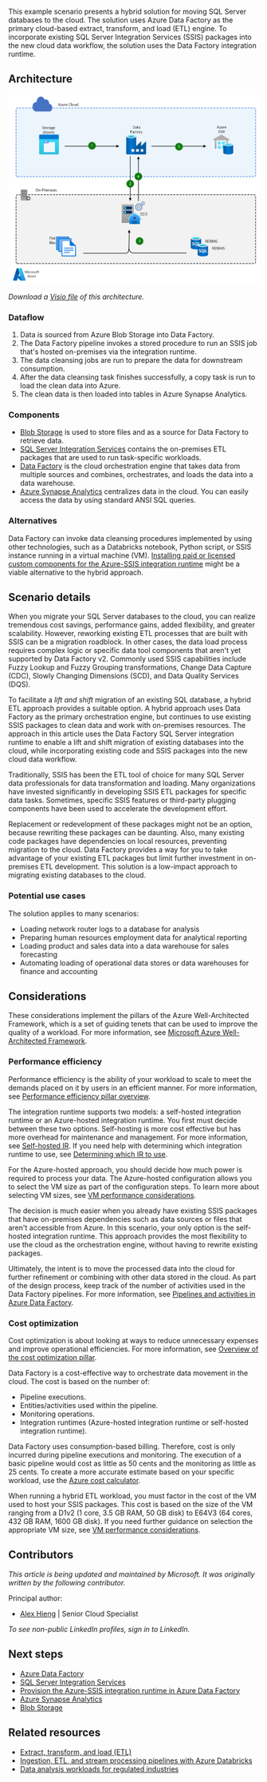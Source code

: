 This example scenario presents a hybrid solution for moving SQL Server databases to the cloud. The solution uses Azure Data Factory as the primary cloud-based extract, transform, and load (ETL) engine. To incorporate existing SQL Server Integration Services (SSIS) packages into the new cloud data workflow, the solution uses the Data Factory integration runtime.

## Architecture

![Digaram displaying an architecture overview of a hybrid ETL process that uses Azure Data Factory.][architecture-diagram]

*Download a [Visio file](https://archcenter.blob.core.windows.net/cdn/architecture-diagram-hybrid-etl-with-adf.vsdx) of this architecture.*

### Dataflow

1. Data is sourced from Azure Blob Storage into Data Factory.
2. The Data Factory pipeline invokes a stored procedure to run an SSIS job that's hosted on-premises via the integration runtime.
3. The data cleansing jobs are run to prepare the data for downstream consumption.
4. After the data cleansing task finishes successfully, a copy task is run to load the clean data into Azure.
5. The clean data is then loaded into tables in Azure Synapse Analytics.

### Components

- [Blob Storage](https://azure.microsoft.com/products/storage/blobs) is used to store files and as a source for Data Factory to retrieve data.
- [SQL Server Integration Services][docs-ssis] contains the on-premises ETL packages that are used to run task-specific workloads.
- [Data Factory](https://azure.microsoft.com/services/data-factory) is the cloud orchestration engine that takes data from multiple sources and combines, orchestrates, and loads the data into a data warehouse.
- [Azure Synapse Analytics](https://azure.microsoft.com/products/synapse-analytics) centralizes data in the cloud. You can easily access the data by using standard ANSI SQL queries.

### Alternatives

Data Factory can invoke data cleansing procedures implemented by using other technologies, such as a Databricks notebook, Python script, or SSIS instance running in a virtual machine (VM). [Installing paid or licensed custom components for the Azure-SSIS integration runtime](/azure/data-factory/how-to-develop-azure-ssis-ir-licensed-components) might be a viable alternative to the hybrid approach.

## Scenario details

When you migrate your SQL Server databases to the cloud, you can realize tremendous cost savings, performance gains, added flexibility, and greater scalability. However, reworking existing ETL processes that are built with SSIS can be a migration roadblock. In other cases, the data load process requires complex logic or specific data tool components that aren't yet supported by Data Factory v2. Commonly used SSIS capabilities include Fuzzy Lookup and Fuzzy Grouping transformations, Change Data Capture (CDC), Slowly Changing Dimensions (SCD), and Data Quality Services (DQS).

To facilitate a *lift and shift* migration of an existing SQL database, a hybrid ETL approach provides a suitable option. A hybrid approach uses Data Factory as the primary orchestration engine, but continues to use existing SSIS packages to clean data and work with on-premises resources. The approach in this article uses the Data Factory SQL Server integration runtime to enable a lift and shift migration of existing databases into the cloud, while incorporating existing code and SSIS packages into the new cloud data workflow.

Traditionally, SSIS has been the ETL tool of choice for many SQL Server data professionals for data transformation and loading. Many organizations have invested significantly in developing SSIS ETL packages for specific data tasks. Sometimes, specific SSIS features or third-party plugging components have been used to accelerate the development effort.

Replacement or redevelopment of these packages might not be an option, because rewriting these packages can be daunting. Also, many existing code packages have dependencies on local resources, preventing migration to the cloud. Data Factory provides a way for you to take advantage of your existing ETL packages but limit further investment in on-premises ETL development. This solution is a low-impact approach to migrating existing databases to the cloud.

### Potential use cases

The solution applies to many scenarios:

- Loading network router logs to a database for analysis
- Preparing human resources employment data for analytical reporting
- Loading product and sales data into a data warehouse for sales forecasting
- Automating loading of operational data stores or data warehouses for finance and accounting

## Considerations

These considerations implement the pillars of the Azure Well-Architected Framework, which is a set of guiding tenets that can be used to improve the quality of a workload. For more information, see [Microsoft Azure Well-Architected Framework](/azure/architecture/framework).

### Performance efficiency

Performance efficiency is the ability of your workload to scale to meet the demands placed on it by users in an efficient manner. For more information, see [Performance efficiency pillar overview](/azure/architecture/framework/scalability/overview).

The integration runtime supports two models: a self-hosted integration runtime or an Azure-hosted integration runtime. You first must decide between these two options. Self-hosting is more cost effective but has more overhead for maintenance and management. For more information, see [Self-hosted IR](/azure/data-factory/concepts-integration-runtime#self-hosted-integration-runtime). If you need help with determining which integration runtime to use, see [Determining which IR to use](/azure/data-factory/concepts-integration-runtime#determining-which-ir-to-use).

For the Azure-hosted approach, you should decide how much power is required to process your data. The Azure-hosted configuration allows you to select the VM size as part of the configuration steps. To learn more about selecting VM sizes, see [VM performance considerations](/azure/cloud-services/cloud-services-sizes-specs#performance-considerations).

The decision is much easier when you already have existing SSIS packages that have on-premises dependencies such as data sources or files that aren't accessible from Azure. In this scenario, your only option is the self-hosted integration runtime. This approach provides the most flexibility to use the cloud as the orchestration engine, without having to rewrite existing packages.

Ultimately, the intent is to move the processed data into the cloud for further refinement or combining with other data stored in the cloud. As part of the design process, keep track of the number of activities used in the Data Factory pipelines. For more information, see [Pipelines and activities in Azure Data Factory](/azure/data-factory/concepts-pipelines-activities).

### Cost optimization

Cost optimization is about looking at ways to reduce unnecessary expenses and improve operational efficiencies. For more information, see [Overview of the cost optimization pillar](/azure/architecture/framework/cost/overview).

Data Factory is a cost-effective way to orchestrate data movement in the cloud. The cost is based on the number of:

- Pipeline executions.
- Entities/activities used within the pipeline.
- Monitoring operations.
- Integration runtimes (Azure-hosted integration runtime or self-hosted integration runtime).

Data Factory uses consumption-based billing. Therefore, cost is only incurred during pipeline executions and monitoring. The execution of a basic pipeline would cost as little as 50 cents and the monitoring as little as 25 cents. To create a more accurate estimate based on your specific workload, use the [Azure cost calculator](https://azure.microsoft.com/pricing/calculator).

When running a hybrid ETL workload, you must factor in the cost of the VM used to host your SSIS packages. This cost is based on the size of the VM ranging from a D1v2 (1 core, 3.5 GB RAM, 50 GB disk) to E64V3 (64 cores, 432 GB RAM, 1600 GB disk). If you need further guidance on selection the appropriate VM size, see [VM performance considerations](/azure/cloud-services/cloud-services-sizes-specs#performance-considerations).

## Contributors

*This article is being updated and maintained by Microsoft. It was originally written by the following contributor.*

Principal author:

- [Alex Hieng](https://www.linkedin.com/in/alex-hieng-8476352) | Senior Cloud Specialist

*To see non-public LinkedIn profiles, sign in to LinkedIn.*

## Next steps

- [Azure Data Factory][docs-data-factory]
- [SQL Server Integration Services][docs-ssis]
- [Provision the Azure-SSIS integration runtime in Azure Data Factory](/azure/data-factory/tutorial-deploy-ssis-packages-azure)
- [Azure Synapse Analytics][docs-sql-data-warehouse]
- [Blob Storage][docs-blob-storage]

## Related resources

- [Extract, transform, and load (ETL)](../../data-guide/relational-data/etl.yml)
- [Ingestion, ETL, and stream processing pipelines with Azure Databricks](../../solution-ideas/articles/ingest-etl-stream-with-adb.yml)
- [Data analysis workloads for regulated industries](./data-analysis-regulated-industries.yml)

<!-- links -->

[architecture-diagram]: ./media/architecture-diagram-hybrid-etl-with-adf-new.png
[docs-blob-storage]: /azure/storage/blobs/storage-blobs-overview
[docs-data-factory]: /azure/data-factory/introduction
[docs-ssis]: /sql/integration-services/sql-server-integration-services
[docs-sql-data-warehouse]: /azure/sql-data-warehouse/sql-data-warehouse-overview-what-is
